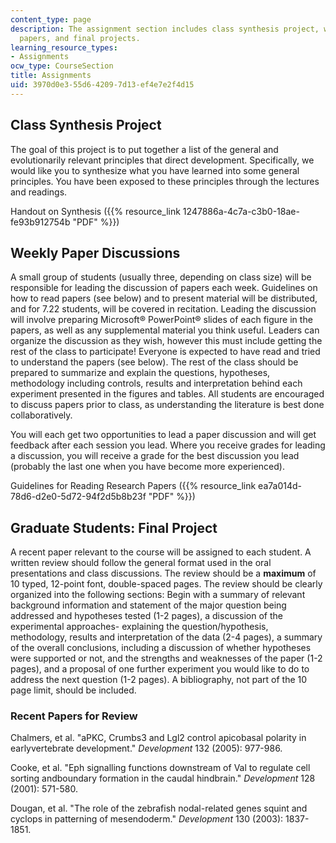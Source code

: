 ```yaml
---
content_type: page
description: The assignment section includes class synthesis project, weekly discussion
  papers, and final projects.
learning_resource_types:
- Assignments
ocw_type: CourseSection
title: Assignments
uid: 3970d0e3-55d6-4209-7d13-ef4e7e2f4d15
---
```


Class Synthesis Project
-----------------------

The goal of this project is to put together a list of the general and evolutionarily relevant principles that direct development. Specifically, we would like you to synthesize what you have learned into some general principles. You have been exposed to these principles through the lectures and readings.

Handout on Synthesis ({{% resource_link 1247886a-4c7a-c3b0-18ae-fe93b912754b "PDF" %}})

Weekly Paper Discussions
------------------------

A small group of students (usually three, depending on class size) will be responsible for leading the discussion of papers each week. Guidelines on how to read papers (see below) and to present material will be distributed, and for 7.22 students, will be covered in recitation. Leading the discussion will involve preparing Microsoft® PowerPoint® slides of each figure in the papers, as well as any supplemental material you think useful. Leaders can organize the discussion as they wish, however this must include getting the rest of the class to participate! Everyone is expected to have read and tried to understand the papers (see below). The rest of the class should be prepared to summarize and explain the questions, hypotheses, methodology including controls, results and interpretation behind each experiment presented in the figures and tables. All students are encouraged to discuss papers prior to class, as understanding the literature is best done collaboratively.

You will each get two opportunities to lead a paper discussion and will get feedback after each session you lead. Where you receive grades for leading a discussion, you will receive a grade for the best discussion you lead (probably the last one when you have become more experienced).

Guidelines for Reading Research Papers ({{% resource_link ea7a014d-78d6-d2e0-5d72-94f2d5b8b23f "PDF" %}})

Graduate Students: Final Project
--------------------------------

A recent paper relevant to the course will be assigned to each student. A written review should follow the general format used in the oral presentations and class discussions. The review should be a **maximum** of 10 typed, 12-point font, double-spaced pages. The review should be clearly organized into the following sections: Begin with a summary of relevant background information and statement of the major question being addressed and hypotheses tested (1-2 pages), a discussion of the experimental approaches- explaining the question/hypothesis, methodology, results and interpretation of the data (2-4 pages), a summary of the overall conclusions, including a discussion of whether hypotheses were supported or not, and the strengths and weaknesses of the paper (1-2 pages), and a proposal of one further experiment you would like to do to address the next question (1-2 pages). A bibliography, not part of the 10 page limit, should be included.

### Recent Papers for Review

Chalmers, et al. "aPKC, Crumbs3 and Lgl2 control apicobasal polarity in earlyvertebrate development." _Development_ 132 (2005): 977-986.

Cooke, et al. "Eph signalling functions downstream of Val to regulate cell sorting andboundary formation in the caudal hindbrain." _Development_ 128 (2001): 571-580.

Dougan, et al. "The role of the zebrafish nodal-related genes squint and cyclops in patterning of mesendoderm." _Development_ 130 (2003): 1837-1851.